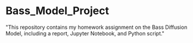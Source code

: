 # Bass_Model_Project
"This repository contains my homework assignment on the Bass Diffusion Model, including a report, Jupyter Notebook, and Python script."
